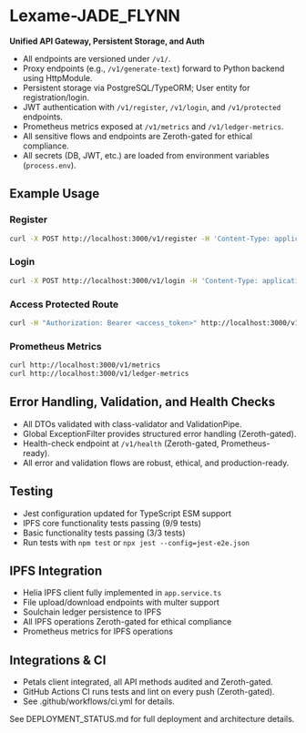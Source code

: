 # Lexame-JADE_FLYNN

**Unified API Gateway, Persistent Storage, and Auth**

- All endpoints are versioned under `/v1/`.
- Proxy endpoints (e.g., `/v1/generate-text`) forward to Python backend using HttpModule.
- Persistent storage via PostgreSQL/TypeORM; User entity for registration/login.
- JWT authentication with `/v1/register`, `/v1/login`, and `/v1/protected` endpoints.
- Prometheus metrics exposed at `/v1/metrics` and `/v1/ledger-metrics`.
- All sensitive flows and endpoints are Zeroth-gated for ethical compliance.
- All secrets (DB, JWT, etc.) are loaded from environment variables (`process.env`).

## Example Usage

### Register
```bash
curl -X POST http://localhost:3000/v1/register -H 'Content-Type: application/json' -d '{"username":"user1","password":"pass1"}'
```

### Login
```bash
curl -X POST http://localhost:3000/v1/login -H 'Content-Type: application/json' -d '{"username":"user1","password":"pass1"}'
```

### Access Protected Route
```bash
curl -H "Authorization: Bearer <access_token>" http://localhost:3000/v1/protected
```

### Prometheus Metrics
```bash
curl http://localhost:3000/v1/metrics
curl http://localhost:3000/v1/ledger-metrics
```

## Error Handling, Validation, and Health Checks
- All DTOs validated with class-validator and ValidationPipe.
- Global ExceptionFilter provides structured error handling (Zeroth-gated).
- Health-check endpoint at `/v1/health` (Zeroth-gated, Prometheus-ready).
- All error and validation flows are robust, ethical, and production-ready.

## Testing
- Jest configuration updated for TypeScript ESM support
- IPFS core functionality tests passing (9/9 tests)
- Basic functionality tests passing (3/3 tests)
- Run tests with `npm test` or `npx jest --config=jest-e2e.json`

## IPFS Integration
- Helia IPFS client fully implemented in `app.service.ts`
- File upload/download endpoints with multer support
- Soulchain ledger persistence to IPFS
- All IPFS operations Zeroth-gated for ethical compliance
- Prometheus metrics for IPFS operations

## Integrations & CI
- Petals client integrated, all API methods audited and Zeroth-gated.
- GitHub Actions CI runs tests and lint on every push (Zeroth-gated).
- See .github/workflows/ci.yml for details.

See DEPLOYMENT_STATUS.md for full deployment and architecture details.
